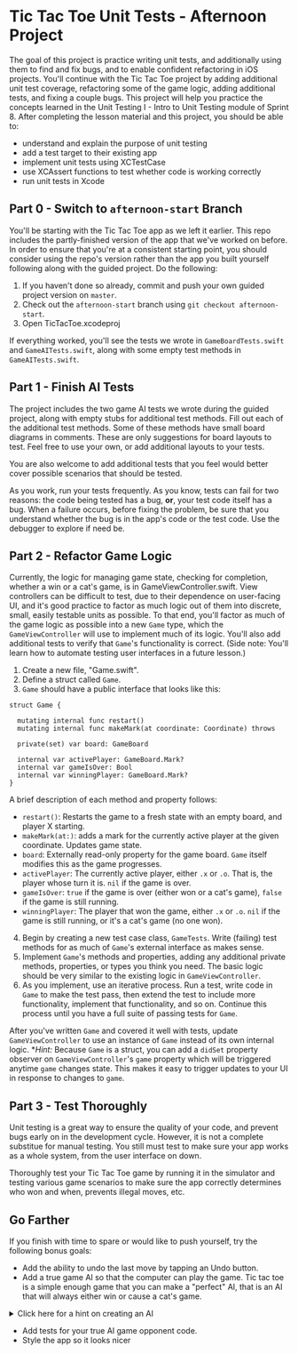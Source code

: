 # Tic Tac Toe Unit Tests - Afternoon Project

The goal of this project is practice writing unit tests, and additionally using them to find and fix bugs, and to enable confident refactoring in iOS projects. You'll continue with the Tic Tac Toe project by adding additional unit test coverage, refactoring some of the game logic, adding additional tests, and fixing a couple bugs. This project will help you practice the concepts learned in the Unit Testing I - Intro to Unit Testing module of Sprint 8. After completing the lesson material and this project, you should be able to:

- understand and explain the purpose of unit testing
- add a test target to their existing app
- implement unit tests using XCTestCase
- use XCAssert functions to test whether code is working correctly
- run unit tests in Xcode

## Part 0 - Switch to `afternoon-start` Branch

You'll be starting with the Tic Tac Toe app as we left it earlier. This repo includes the partly-finished version of the app that we've worked on before. In order to ensure that you're at a consistent starting point, you should consider using the repo's version rather than the app you built yourself following along with the guided project. Do the following:

1. If you haven't done so already, commit and push your own guided project version on `master`.
2. Check out the `afternoon-start` branch using `git checkout afternoon-start`.
3. Open TicTacToe.xcodeproj

If everything worked, you'll see the tests we wrote in `GameBoardTests.swift` and `GameAITests.swift`, along with some empty test methods in `GameAITests.swift`.

## Part 1 - Finish AI Tests

The project includes the two game AI tests we wrote during the guided project, along with empty stubs for additional test methods. Fill out each of the additional test methods. Some of these methods have small board diagrams in comments. These are only suggestions for board layouts to test. Feel free to use your own, or add additional layouts to your tests.

You are also welcome to add additional tests that you feel would better cover possible scenarios that should be tested.

As you work, run your tests frequently. As you know, tests can fail for two reasons: the code being tested has a bug, **or**, your test code itself has a bug. When a failure occurs, before fixing the problem, be sure that you understand whether the bug is in the app's code or the test code. Use the debugger to explore if need be.

## Part 2 - Refactor Game Logic

Currently, the logic for managing game state, checking for completion, whether a win or a cat's game, is in GameViewController.swift. View controllers can be difficult to test, due to their dependence on user-facing UI, and it's good practice to factor as much logic out of them into discrete, small, easily testable units as possible. To that end, you'll factor as much of the game logic as possible into a new `Game` type, which the `GameViewController` will use to implement much of its logic. You'll also add additional tests to verify that `Game`'s functionality is correct. (Side note: You'll learn how to automate testing user interfaces in a future lesson.)

1. Create a new file, "Game.swift".
2. Define a struct called `Game`.
3. `Game` should have a public interface that looks like this:

```
struct Game {

  mutating internal func restart()
  mutating internal func makeMark(at coordinate: Coordinate) throws

  private(set) var board: GameBoard

  internal var activePlayer: GameBoard.Mark?
  internal var gameIsOver: Bool
  internal var winningPlayer: GameBoard.Mark?
}
```

A brief description of each method and property follows:

- `restart()`: Restarts the game to a fresh state with an empty board, and player X starting.
- `makeMark(at:)`: adds a mark for the currently active player at the given coordinate. Updates game state.
- `board`: Externally read-only property for the game board. `Game` itself modifies this as the game progresses.
- `activePlayer`: The currently active player, either `.x` or `.o`. That is, the player whose turn it is. `nil` if the game is over.
- `gameIsOver`: `true` if the game is over (either won or a cat's game), `false` if the game is still running.
- `winningPlayer`: The player that won the game, either `.x` or `.o`. `nil` if the game is still running, or it's a cat's game (no one won).

4. Begin by creating a new test case class, `GameTests`. Write (failing) test methods for as much of `Game`'s external interface as makes sense.
5. Implement `Game`'s methods and properties, adding any additional private methods, properties, or types you think you need. The basic logic should be very similar to the existing logic in `GameViewController`.
6. As you implement, use an iterative process. Run a test, write code in `Game` to make the test pass, then extend the test to include more functionality, implement that functionality, and so on. Continue this process until you have a full suite of passing tests for `Game`.

After you've written `Game` and covered it well with tests, update `GameViewController` to use an instance of `Game` instead of its own internal logic. **Hint:* Because `Game` is a struct, you can add a `didSet` property observer on `GameViewController`'s `game` property which will be triggered anytime `game` changes state. This makes it easy to trigger updates to your UI in response to changes to `game`.

## Part 3 - Test Thoroughly

Unit testing is a great way to ensure the quality of your code, and prevent bugs early on in the development cycle. However, it is not a complete substitue for manual testing. You still must test to make sure your app works as a whole system, from the user interface on down.

Thoroughly test your Tic Tac Toe game by running it in the simulator and testing various game scenarios to make sure the app correctly determines who won and when, prevents illegal moves, etc.

## Go Farther

If you finish with time to spare or would like to push yourself, try the following bonus goals:

- Add the ability to undo the last move by tapping an Undo button.
- Add a true game AI so that the computer can play the game. Tic tac toe is a simple enough game that you can make a "perfect" AI, that is an AI that will always either win or cause a cat's game.

<details>
  <summary>Click here for a hint on creating an AI</summary>
  You should investigate the use of the <a href="https://en.wikipedia.org/wiki/Minimax">Minimax</a> algorithm, which is a well-defined, classic algorithm that is well-suited to tic tac toe.
</details>

- Add tests for your true AI game opponent code.
- Style the app so it looks nicer
